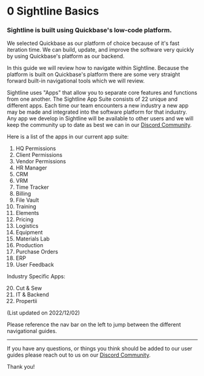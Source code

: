 # 0 Sightline Basics
### Sightline is built using Quickbase's low-code platform.
We selected Quickbase as our platform of choice because of it's fast iteration time. We can build, update, and improve the software very quickly by using Quickbase's platform as our backend.

In this guide we will review how to navigate within Sightline. Because the platform is built on Quickbase's platform there are some very straight forward built-in navigational tools which we will review.

Sightline uses "Apps" that allow you to separate core features and functions from one another. The Sightline App Suite consists of 22 unique and different apps. Each time our team encounters a new industry a new app may be made and integrated into the software platform for that industry. Any app we develop in Sightline will be available to other users and we will keep the community up to date as best we can in our [Discord Community](https://discord.gg/zNCZnKNXEv).

Here is a list of the apps in our current app suite:

1. HQ Permissions
2. Client Permissions
3. Vendor Permissions
4. HR Manager
5. CRM
6. VRM
7. Time Tracker
8. Billing
9. File Vault
10. Training
11. Elements
12. Pricing
13. Logistics
14. Equipment
15. Materials Lab
16. Production
17. Purchase Orders
18. ERP
19. User Feedback

Industry Specific Apps:

20. Cut & Sew
21. IT & Backend
22. Propertii
 
(List updated on 2022/12/02)

Please reference the nav bar on the left to jump between the different navigational guides.

---

If you have any questions, or things you think should be added to our user guides please reach out to us on our [Discord Community](https://discord.gg/zNCZnKNXEv).

Thank you!


